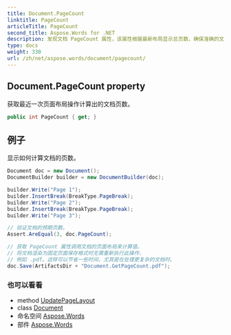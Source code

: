 ```yaml
---
title: Document.PageCount
linktitle: PageCount
articleTitle: PageCount
second_title: Aspose.Words for .NET
description: 发现文档 PageCount 属性，该属性根据最新布局显示总页数，确保准确的文档管理和洞察。
type: docs
weight: 330
url: /zh/net/aspose.words/document/pagecount/
---
```

## Document.PageCount property

获取最近一次页面布局操作计算出的文档页数。

```csharp
public int PageCount { get; }
```

## 例子

显示如何计算文档的页数。

```csharp
Document doc = new Document();
DocumentBuilder builder = new DocumentBuilder(doc);

builder.Write("Page 1");
builder.InsertBreak(BreakType.PageBreak);
builder.Write("Page 2");
builder.InsertBreak(BreakType.PageBreak);
builder.Write("Page 3");

// 验证文档的预期页数。
Assert.AreEqual(3, doc.PageCount);

// 获取 PageCount 属性调用文档的页面布局来计算值。
// 将文档渲染为固定页面保存格式时无需重新执行此操作，
// 例如 .pdf。这样可以节省一些时间，尤其是在处理更复杂的文档时。
doc.Save(ArtifactsDir + "Document.GetPageCount.pdf");
```

### 也可以看看

* method [UpdatePageLayout](../updatepagelayout/)
* class [Document](../)
* 命名空间 [Aspose.Words](../../../aspose.words/)
* 部件 [Aspose.Words](../../../)
